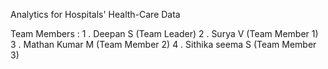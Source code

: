 Analytics for Hospitals' Health-Care Data

Team Members :
  1 . Deepan S (Team Leader)
  2 . Surya V (Team Member 1)
  3 . Mathan Kumar M (Team Member 2)
  4 . Sithika seema S (Team Member 3)
